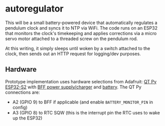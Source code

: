 # autoregulator

This will be a small battery-powered device that automatically regulates a pendulum clock and syncs it to NTP via WiFi. The code runs on an ESP32 that monitors the clock's timekeeping and applies corrections via a micro servo motor attached to a threaded screw on the pendulum rod.

At this writing, it simply sleeps until woken by a switch attached to the clock, then sends out an HTTP request for logging/dev purposes.

## Hardware

Prototype implementation uses hardware selections from Adafruit: [QT Py ESP32-S2](https://www.adafruit.com/product/5325) with [BFF power supply/charger](https://www.adafruit.com/product/5397) and [battery](https://www.adafruit.com/product/1781). The QT Py connections are:

* A2 (GPIO 9) to BFF if applicable (and enable `BATTERY_MONITOR_PIN` in config)
* A3 (GPIO 8) to RTC SQW (this is the interrupt pin the RTC uses to wake up the ESP32)